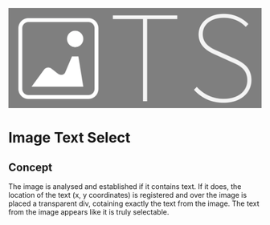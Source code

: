 <p align="center">
    <img src="./about/identity/ITS-logo.png" height="200px">
</p>


# Image Text Select


## Concept

The image is analysed and established if it contains text. If it does, the location of the text (x, y coordinates) is registered and over the image is placed a transparent div, cotaining exactly the text from the image. The text from the image appears like it is truly selectable.
